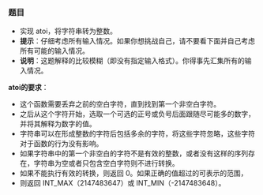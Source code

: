 ### 题目
* 实现 atoi，将字符串转为整数。
* **提示**：仔细考虑所有输入情况。如果你想挑战自己，请不要看下面并自己考虑所有可能的输入情况。
* **说明**：这题解释的比较模糊（即没有指定输入格式）。你得事先汇集所有的输入情况。

 

**atoi的要求**：
* 这个函数需要丢弃之前的空白字符，直到找到第一个非空白字符。
* 之后从这个字符开始，选取一个可选的正号或负号后面跟随尽可能多的数字，并将其解释为数字的值。
* 字符串可以在形成整数的字符后包括多余的字符，将这些字符忽略，这些字符对于函数的行为没有影响。
* 如果字符串中的第一个非空白的字符不是有效的整数，或者没有这样的序列存在，字符串为空或者只包含空白字符则不进行转换。
* 如果不能执行有效的转换，则返回 0。如果正确的值超过的可表示的范围，
* 则返回 INT_MAX（2147483647）或 INT_MIN（-2147483648）。
